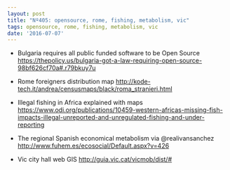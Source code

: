 ```yaml
---
layout: post
title: "Nº405: opensource, rome, fishing, metabolism, vic"
tags: opensource, rome, fishing, metabolism, vic
date: '2016-07-07'
---
```


* Bulgaria requires all public funded software to be Open Source
  https://thepolicy.us/bulgaria-got-a-law-requiring-open-source-98bf626cf70a#.r79bkuy7u

* Rome foreigners distribution map
  http://kode-tech.it/andrea/censusmaps/black/roma_stranieri.html

* Illegal fishing in Africa explained with maps
  https://www.odi.org/publications/10459-western-africas-missing-fish-impacts-illegal-unreported-and-unregulated-fishing-and-under-reporting

* The regional Spanish economical metabolism via @realivansanchez
  http://www.fuhem.es/ecosocial/Default.aspx?v=426

* Vic city hall web GIS
  http://guia.vic.cat/vicmob/dist/#
